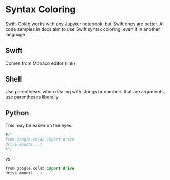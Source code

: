 # Syntax Coloring

Swift-Colab works with any Jupyter notebook, but Swift ones are better. All code samples in docs aim to use Swift syntax coloring, even if in another language

## Swift

Comes from Monaco editor (link)

## Shell

Use parentheses when dealing with strings or numbers that are arguments, use parentheses liberally

## Python

This may be easier on the eyes:

```swift
#/*
from google.colab import drive
drive.mount(...)
#*/
```

vs

```swift
from google.colab import drive
drive.mount(...)
```
